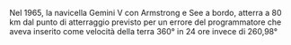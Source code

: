 Nel 1965, la navicella Gemini V con Armstrong e See a bordo, atterra a 80 km dal punto di atterraggio previsto per un errore del programmatore che aveva inserito come velocità della terra 360° in 24 ore invece di 260,98°